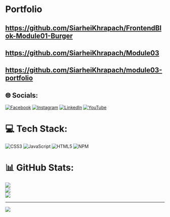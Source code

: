 # Portfolio
## https://github.com/SiarheiKhrapach/FrontendBlok-Module01-Burger
## https://github.com/SiarheiKhrapach/Module03
## https://github.com/SiarheiKhrapach/module03-portfolio
## 🌐 Socials:
[![Facebook](https://img.shields.io/badge/Facebook-%231877F2.svg?logo=Facebook&logoColor=white)](https://facebook.com/https://www.facebook.com/bassler.disconnect) [![Instagram](https://img.shields.io/badge/Instagram-%23E4405F.svg?logo=Instagram&logoColor=white)](https://instagram.com/https://www.instagram.com/bassler_disconnect_sc/) [![LinkedIn](https://img.shields.io/badge/LinkedIn-%230077B5.svg?logo=linkedin&logoColor=white)](https://linkedin.com/in/https://www.linkedin.com/in/siarhei-khrapach-379254161/) [![YouTube](https://img.shields.io/badge/YouTube-%23FF0000.svg?logo=YouTube&logoColor=white)](https://youtube.com/@https://www.youtube.com/@basslerdisconnect) 

# 💻 Tech Stack:
![CSS3](https://img.shields.io/badge/css3-%231572B6.svg?style=flat&logo=css3&logoColor=white) ![JavaScript](https://img.shields.io/badge/javascript-%23323330.svg?style=flat&logo=javascript&logoColor=%23F7DF1E) ![HTML5](https://img.shields.io/badge/html5-%23E34F26.svg?style=flat&logo=html5&logoColor=white) ![NPM](https://img.shields.io/badge/NPM-%23CB3837.svg?style=flat&logo=npm&logoColor=white)
# 📊 GitHub Stats:
![](https://github-readme-stats.vercel.app/api?username=SiarheiKhrapach&theme=solarized-light&hide_border=false&include_all_commits=true&count_private=false)<br/>
![](https://github-readme-streak-stats.herokuapp.com/?user=SiarheiKhrapach&theme=solarized-light&hide_border=false)<br/>
![](https://github-readme-stats.vercel.app/api/top-langs/?username=SiarheiKhrapach&theme=solarized-light&hide_border=false&include_all_commits=true&count_private=false&layout=compact)

---
[![](https://visitcount.itsvg.in/api?id=SiarheiKhrapach&icon=0&color=1)](https://visitcount.itsvg.in)

<!-- Proudly created with GPRM ( https://gprm.itsvg.in ) -->
